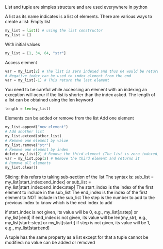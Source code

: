 List and tuple are simples structure and are used everywhere in python

A list as its name indicates is a list of elements.
There are various ways to create a list:
Empty list
```python
my_list = list() # using the list constructor
my_list = []
```
With initial values
```python
my_list = [1, 34, 64, "str"]
```
Access element
```python
var = my_list[2] # The list is zero indexed and thus 64 would be returned
# Negative index can be used to index element from the end
var = my_list[-1] # This return the last element
```

You need to be careful while accessing an element with an indexing an exception will occur if the list 
is shorter than the index asked.
The length of a list can be obtained using the len keyword
```python
length = len(my_list)
```

Elements can be added or remove from the list
Add one element
```python
my_list.append("new element")
# Add another list
my_list.extend(other_list)
# Remove one element by value
my_list.remove("str")
# Remove one element by index
delete my_list[2] # Remove the third element (The list is zero indexed)
var = my_list.pop(2) # Remove the third element and returns it
# Remove all elements
my_list.clear()
```

Slicing: this refers to taking sub-section of the list
The syntax is:
sub_list = my_list[start_index:end_index]
or
sub_list = my_list[start_index:end_index:step]
The start_index is the index of the first element to include in the sub_list
The end_index is the index of the first element to NOT include in the sub_list
The step is the number to add to the previous index to know which is the next index to add

if start_index is not given, its value will be 0, e.g., my_list[:end:step] or my_list[:end]
if end_index is not given, its value will be len(my_str), e.g., my_list[start::step] or my_list[start:]
if step is not given, its value will be 1, e.g., my_list[start:end]

A tuple has the same property as a list except for that a tuple cannot be modified: no value can be added or removed